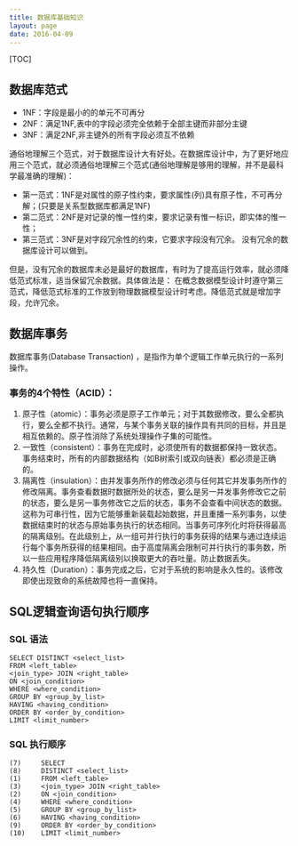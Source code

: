 ```yaml
---
title: 数据库基础知识
layout: page
date: 2016-04-09
---
```


[TOC]

## 数据库范式
- 1NF：字段是最小的的单元不可再分
- 2NF：满足1NF,表中的字段必须完全依赖于全部主键而非部分主键
- 3NF：满足2NF,非主键外的所有字段必须互不依赖

通俗地理解三个范式，对于数据库设计大有好处。在数据库设计中，为了更好地应用三个范式，就必须通俗地理解三个范式(通俗地理解是够用的理解，并不是最科学最准确的理解)：

- 第一范式：1NF是对属性的原子性约束，要求属性(列)具有原子性，不可再分解；(只要是关系型数据库都满足1NF)
- 第二范式：2NF是对记录的惟一性约束，要求记录有惟一标识，即实体的惟一性；
- 第三范式：3NF是对字段冗余性的约束，它要求字段没有冗余。 没有冗余的数据库设计可以做到。

但是，没有冗余的数据库未必是最好的数据库，有时为了提高运行效率，就必须降低范式标准，适当保留冗余数据。具体做法是： 在概念数据模型设计时遵守第三范式，降低范式标准的工作放到物理数据模型设计时考虑。降低范式就是增加字段，允许冗余。

## 数据库事务
数据库事务(Database Transaction) ，是指作为单个逻辑工作单元执行的一系列操作。

### 事务的4个特性（ACID）：
1. 原子性（atomic）：事务必须是原子工作单元；对于其数据修改，要么全都执行，要么全都不执行。通常，与某个事务关联的操作具有共同的目标，并且是相互依赖的。原子性消除了系统处理操作子集的可能性。
2. 一致性（consistent）：事务在完成时，必须使所有的数据都保持一致状态。事务结束时，所有的内部数据结构（如B树索引或双向链表）都必须是正确的。
3. 隔离性（insulation）：由并发事务所作的修改必须与任何其它并发事务所作的修改隔离。事务查看数据时数据所处的状态，要么是另一并发事务修改它之前的状态，要么是另一事务修改它之后的状态，事务不会查看中间状态的数据。这称为可串行性，因为它能够重新装载起始数据，并且重播一系列事务，以使数据结束时的状态与原始事务执行的状态相同。当事务可序列化时将获得最高的隔离级别。在此级别上，从一组可并行执行的事务获得的结果与通过连续运行每个事务所获得的结果相同。由于高度隔离会限制可并行执行的事务数，所以一些应用程序降低隔离级别以换取更大的吞吐量。防止数据丢失。
4. 持久性（Duration）：事务完成之后，它对于系统的影响是永久性的。该修改即使出现致命的系统故障也将一直保持。


## SQL逻辑查询语句执行顺序
### SQL 语法
```
SELECT DISTINCT <select_list>
FROM <left_table>
<join_type> JOIN <right_table>
ON <join_condition>
WHERE <where_condition>
GROUP BY <group_by_list>
HAVING <having_condition>
ORDER BY <order_by_condition>
LIMIT <limit_number>
```

### SQL 执行顺序
```
(7)     SELECT
(8)     DISTINCT <select_list>
(1)     FROM <left_table>
(3)     <join_type> JOIN <right_table>
(2)     ON <join_condition>
(4)     WHERE <where_condition>
(5)     GROUP BY <group_by_list>
(6)     HAVING <having_condition>
(9)     ORDER BY <order_by_condition>
(10)    LIMIT <limit_number>
```

